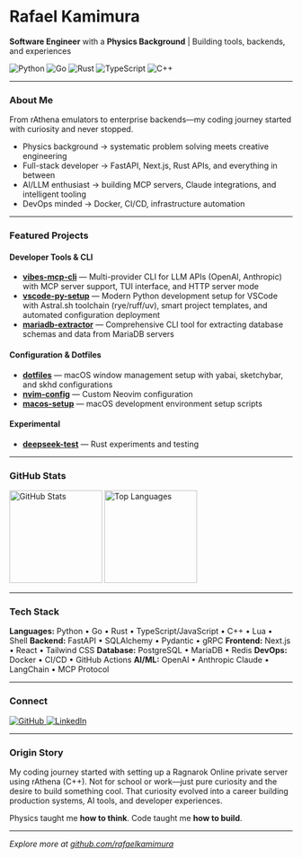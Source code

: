 # Rafael Kamimura

**Software Engineer** with a **Physics Background** | Building tools, backends, and experiences

<div align="left">
  <img src="https://img.shields.io/badge/-Python-3776AB?style=flat&logo=python&logoColor=white" alt="Python"/>
  <img src="https://img.shields.io/badge/-Go-00ADD8?style=flat&logo=go&logoColor=white" alt="Go"/>
  <img src="https://img.shields.io/badge/-Rust-000000?style=flat&logo=rust&logoColor=white" alt="Rust"/>
  <img src="https://img.shields.io/badge/-TypeScript-3178C6?style=flat&logo=typescript&logoColor=white" alt="TypeScript"/>
  <img src="https://img.shields.io/badge/-C++-00599C?style=flat&logo=c%2b%2b&logoColor=white" alt="C++"/>
</div>

---

### About Me

From rAthena emulators to enterprise backends—my coding journey started with curiosity and never stopped.

- Physics background → systematic problem solving meets creative engineering
- Full-stack developer → FastAPI, Next.js, Rust APIs, and everything in between
- AI/LLM enthusiast → building MCP servers, Claude integrations, and intelligent tooling
- DevOps minded → Docker, CI/CD, infrastructure automation

---

### Featured Projects

#### Developer Tools & CLI
- **[vibes-mcp-cli](https://github.com/rafaelkamimura/vibes-mcp-cli)** — Multi-provider CLI for LLM APIs (OpenAI, Anthropic) with MCP server support, TUI interface, and HTTP server mode
- **[vscode-py-setup](https://github.com/rafaelkamimura/vscode-py-setup)** — Modern Python development setup for VSCode with Astral.sh toolchain (rye/ruff/uv), smart project templates, and automated configuration deployment
- **[mariadb-extractor](https://github.com/rafaelkamimura/mariadb-extractor)** — Comprehensive CLI tool for extracting database schemas and data from MariaDB servers

#### Configuration & Dotfiles
- **[dotfiles](https://github.com/rafaelkamimura/dotfiles)** — macOS window management setup with yabai, sketchybar, and skhd configurations
- **[nvim-config](https://github.com/rafaelkamimura/nvim-config)** — Custom Neovim configuration
- **[macos-setup](https://github.com/rafaelkamimura/macos-setup)** — macOS development environment setup scripts

#### Experimental
- **[deepseek-test](https://github.com/rafaelkamimura/deepseek-test)** — Rust experiments and testing

---

### GitHub Stats

<p align="left">
  <img src="https://github-readme-stats.vercel.app/api?username=rafaelkamimura&show_icons=true&theme=catppuccin_mocha&hide_border=true&bg_color=1e1e2e&title_color=cba6f7&icon_color=cba6f7&text_color=cdd6f4" alt="GitHub Stats" height="165">
  <img src="https://github-readme-stats.vercel.app/api/top-langs/?username=rafaelkamimura&layout=compact&hide=html&theme=catppuccin_mocha&hide_border=true&bg_color=1e1e2e&title_color=cba6f7&text_color=cdd6f4" alt="Top Languages" height="165">
</p>

---

### Tech Stack

**Languages:** Python • Go • Rust • TypeScript/JavaScript • C++ • Lua • Shell
**Backend:** FastAPI • SQLAlchemy • Pydantic • gRPC
**Frontend:** Next.js • React • Tailwind CSS
**Database:** PostgreSQL • MariaDB • Redis
**DevOps:** Docker • CI/CD • GitHub Actions
**AI/ML:** OpenAI • Anthropic Claude • LangChain • MCP Protocol

---

### Connect

<a href="https://github.com/rafaelkamimura">
  <img src="https://img.shields.io/badge/-GitHub-181717?style=flat&logo=github&logoColor=white" alt="GitHub"/>
</a>
<a href="https://www.linkedin.com/in/rafael-kamimura-8a6077203/">
  <img src="https://img.shields.io/badge/-LinkedIn-0077B5?style=flat&logo=linkedin&logoColor=white" alt="LinkedIn"/>
</a>

---

### Origin Story

My coding journey started with setting up a Ragnarok Online private server using rAthena (C++). Not for school or work—just pure curiosity and the desire to build something cool. That curiosity evolved into a career building production systems, AI tools, and developer experiences.

Physics taught me **how to think**. Code taught me **how to build**.

---

_Explore more at [github.com/rafaelkamimura](https://github.com/rafaelkamimura?tab=repositories&q=is%3Apublic+fork%3Afalse&sort=updated)_
